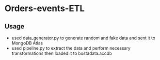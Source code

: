 # Orders-events-ETL

## Usage
- used data_generator.py to generate random and fake data and sent it to MongoDB Atlas 
- used pipeline.py to extract the data and perform necessary transformations then loaded it to bostadata.accdb
